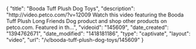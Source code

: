 {
    "title": "Booda Tuff Plush Dog Toys",
    "description": "http:\/\/video.petco.com\/?v=12009 Watch this video featuring the Booda Tuff Plush Long Friends Dog product and shop other products on petco.com. Featured in th...",
    "videoid": "145609",
    "date_created": "1394762671",
    "date_modified": "1418181186",
    "type": "captivate",
    "layout": "video",
    "url": "\/v\/booda-tuff-plush-dog-toys\/145609"
}